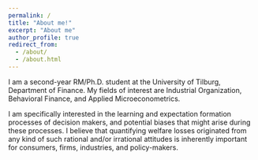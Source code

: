 ```yaml
---
permalink: /
title: "About me!"
excerpt: "About me"
author_profile: true
redirect_from: 
  - /about/
  - /about.html
---
```


I am a second-year RM/Ph.D. student at the University of Tilburg, Department of Finance. My fields of interest are Industrial Organization, Behavioral Finance, and Applied Microeconometrics. 

I am specifically interested in the learning and expectation formation processes of decision makers, and potential biases that might arise during these processes. I believe that quantifying welfare losses originated from any kind of such rational and/or irrational attitudes is inherently important for consumers, firms, industries, and policy-makers.
